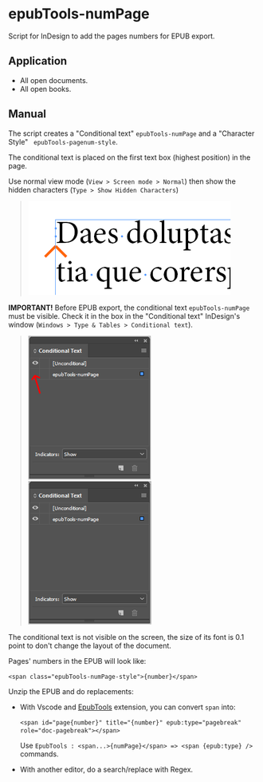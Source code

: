 # epubTools-numPage

Script for InDesign to add the pages numbers for EPUB export.

## Application

- All open documents.
- All open books.

## Manual

The script creates a "Conditional text" `epubTools-numPage` and a "Character Style" ` epubTools-pagenum-style`.

The conditional text is placed on the first text box (highest position) in the page.

Use normal view mode (`View > Screen mode > Normal`) then show the hidden characters (`Type > Show Hidden Characters`)
> ![Screen capture: some text with conditional text visible](/images/Apercu_TexteConditionnel.PNG)

**IMPORTANT!** Before EPUB export, the conditional text  `epubTools-numPage` must be visible. Check it in the box in the "Conditional text" InDesign's window (`Windows > Type & Tables > Conditional text`).
> ![Screen capture: InDesign toolbox with generated conditional visibility unchecked](/images/EN_TexteConditionnel_nonVisible.PNG)
> ![Screen capture: InDesign toolbox with generated conditional visibility checked](/images/EN_TexteConditionnel_Visible.PNG)

The conditional text is not visible on the screen, the size of its font is 0.1 point to don't change the layout of the document.


Pages' numbers in the EPUB will look like:

```xhtml
<span class="epubTools-numPage-style">{number}</span>
```

Unzip the EPUB and do replacements:

- With Vscode and [EpubTools](https://marketplace.visualstudio.com/items?itemName=civodulab.epubtools) extension, you can convert `span` into:

    ```xhtml
    <span id="page{number}" title="{number}" epub:type="pagebreak" role="doc-pagebreak"></span>
    ```
    Use `EpubTools : <span...>{numPage}</span> => <span {epub:type} />` commands.
    
- With another editor, do a search/replace with Regex.
